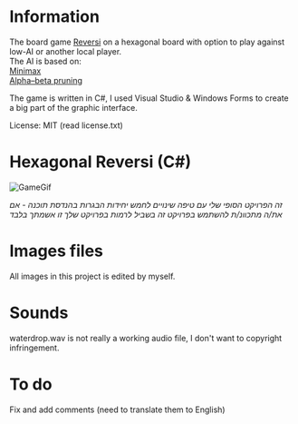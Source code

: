 # Information  
The board game [Reversi](https://en.wikipedia.org/wiki/Reversi) on a hexagonal board with option to play against low-AI or another local player.  
The AI is based on:  
[Minimax](https://en.wikipedia.org/wiki/Minimax)  
[Alpha–beta pruning](https://en.wikipedia.org/wiki/Alpha%E2%80%93beta_pruning)  
  
The game is written in C#, I used Visual Studio & Windows Forms to create a big part of the graphic interface.  
  
License: MIT (read license.txt)

# Hexagonal Reversi (C#)  
![GameGif](https://i.imgur.com/id7I1OD.gif)     
  
*זה הפרויקט הסופי שלי עם טיפה שינויים לחמש יחידות הבגרות בהנדסת תוכנה - אם את/ה מתכוונ/ת להשתמש בפרויקט זה בשביל לרמות בפרויקט שלך זו אשמתך בלבד*  
  
# Images files  
All images in this project is edited by myself.  
  
# Sounds  
waterdrop.wav is not really a working audio file, I don't want to copyright infringement.

# To do  
Fix and add comments (need to translate them to English)
